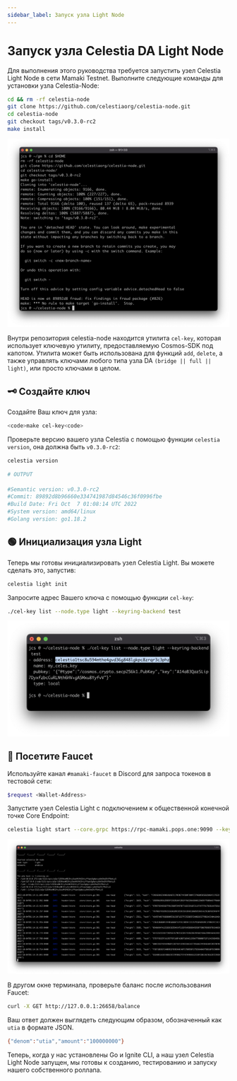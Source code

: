 ```yaml
---
sidebar_label: Запуск узла Light Node
---
```


# Запуск узла Celestia DA Light Node

Для выполнения этого руководства требуется запустить узел Celestia Light Node в сети Mamaki Testnet. Выполните следующие команды для установки узла Celestia-Node:

<!-- markdownlint-disable MD010 -->
```bash
cd && rm -rf celestia-node
git clone https://github.com/celestiaorg/celestia-node.git
cd celestia-node
git checkout tags/v0.3.0-rc2
make install
```
<!-- markdownlint-enable MD010 -->

![1.png](/img/gm/1.png)

Внутри репозитория celestia-node находится утилита `cel-key`, которая использует ключевую утилиту, предоставляемую Cosmos-SDK под капотом. Утилита может быть использована для функций `add`, `delete`, а также управлять ключами любого типа узла DA `(bridge || full || light)`, или просто ключами в целом.

## 🗝 Создайте ключ

Создайте Ваш ключ для узла:

```bash
<code>make cel-key<code>
```

Проверьте версию вашего узла Celestia с помощью функции `celestia version`, она должна быть `v0.3.0-rc2`:

```bash
celestia version
```

```bash
# OUTPUT

#Semantic version: v0.3.0-rc2
#Commit: 89892d8b96660e334741987d84546c36f0996fbe
#Build Date: Fri Oct  7 01:08:14 UTC 2022
#System version: amd64/linux
#Golang version: go1.18.2
```

## 🟢 Инициализация узла Light

Теперь мы готовы инициализировать узел Celestia Light. Вы можете сделать это, запустив:

```bash
celestia light init
```

Запросите адрес Вашего ключа с помощью функции `cel-key`:

```bash
./cel-key list --node.type light --keyring-backend test
```

![2.png](/img/gm/2.png)

## 🚰 Посетите Faucet

Используйте канал `#mamaki-faucet` в Discord для запроса токенов в тестовой сети:

```bash
$request <Wallet-Address>
```

Запустите узел Celestia Light с подключением к общественной конечной точке Core Endpoint:

<!-- markdownlint-disable MD013 -->
```bash
celestia light start --core.grpc https://rpc-mamaki.pops.one:9090 --keyring.accname my_celes_key
```
<!-- markdownlint-enable MD013 -->

![31.png](/img/gm/3.png)

В другом окне терминала, проверьте баланс после использования Faucet:

```bash
curl -X GET http://127.0.0.1:26658/balance
```

Ваш ответ должен выглядеть следующим образом, обозначенный как `utia` в формате JSON.

```bash
{"denom":"utia","amount":"100000000"}
```

Теперь, когда у нас установлены Go и Ignite CLI, а наш узел Celestia Light Node запущен, мы готовы к созданию, тестированию и запуску нашего собственного роллапа.

